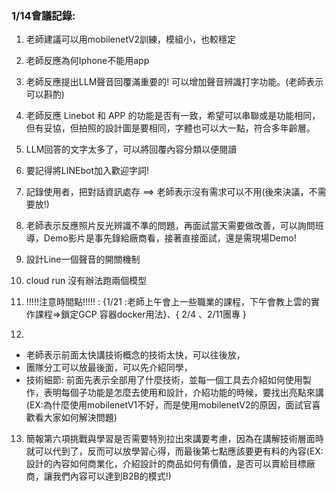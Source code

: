 ### 1/14會議記錄:

1. 老師建議可以用mobilenetV2訓練，模組小，也較穩定

2. 老師反應為何Iphone不能用app

3. 老師反應提出LLM聲音回覆滿重要的! 可以增加聲音辨識打字功能。(老師表示可以斟酌)

4. 老師反應 Linebot 和 APP 的功能是否有一致，希望可以串聯或是功能相同，但有妥協，但拍照的設計圖是要相同，字體也可以大一點，符合多年齡層。

5. LLM回答的文字太多了，可以將回覆內容分類以便閱讀

6. 要記得將LINEbot加入歡迎字詞!

7. 記錄使用者，把對話資訊處存  ==> 老師表示沒有需求可以不用(後來決議，不需要放!)

8. 老師表示反應照片反光辨識不準的問題，再面試當天需要做改善，可以詢問班導，Demo影片是事先錄給廠商看，接著直接面試，還是需現場Demo!

9. 設計Line一個聲音的開關機制

10. cloud run 沒有辦法跑兩個模型

11. !!!!!注意時間點!!!!! :  {1/21 :老師上午會上一些職業的課程，下午會教上雲的實作課程=>鎖定GCP 容器docker用法}、{ 2/4 、2/11團專 }

12. 
 - 老師表示前面太快講技術概念的技術太快，可以往後放，
 - 團隊分工可以放最後面，可以先介紹同學，
 - 技術細節: 前面先表示全部用了什麼技術，並每一個工具去介紹如何使用製作，表明每個子功能是怎麼去使用和設計，介紹功能的時候，要找出亮點來講(EX:為什麼使用mobilenetV1不好，而是使用mobilenetV2的原因，面試官喜歡看大家如何解決問題)

13. 簡報第六項挑戰與學習是否需要特別拉出來講要考慮，因為在講解技術層面時就可以代到了，反而可以放學習心得，而最後第七點應該要更有料的內容(EX: 設計的內容如何商業化，介紹設計的商品如何有價值，是否可以賣給目標廠商，讓我們內容可以達到B2B的模式!) 


